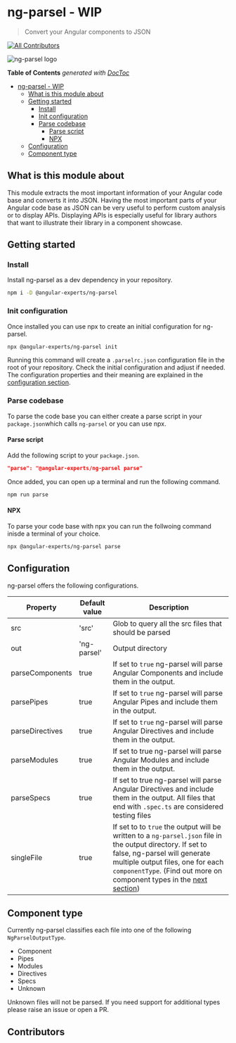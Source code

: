 # ng-parsel - WIP

> Convert your Angular components to JSON

<!-- ALL-CONTRIBUTORS-BADGE:START - Do not remove or modify this section -->

[![All Contributors](https://img.shields.io/badge/all_contributors-1-orange.svg?style=flat-square)](#contributors)

<!-- ALL-CONTRIBUTORS-BADGE:END -->

![ng-parsel logo](https://github.com/kreuzerk/ng-parsel/blob/main/docs/logo.svg)

<!-- START doctoc generated TOC please keep comment here to allow auto update -->
<!-- DON'T EDIT THIS SECTION, INSTEAD RE-RUN doctoc TO UPDATE -->

**Table of Contents** _generated with [DocToc](https://github.com/thlorenz/doctoc)_

- [ng-parsel - WIP](#ng-parsel---wip)
  - [What is this module about](#what-is-this-module-about)
  - [Getting started](#getting-started)
    - [Install](#install)
    - [Init configuration](#init-configuration)
    - [Parse codebase](#parse-codebase)
      - [Parse script](#parse-script)
      - [NPX](#npx)
  - [Configuration](#configuration)
  - [Component type](#component-type)

<!-- END doctoc generated TOC please keep comment here to allow auto update -->

## What is this module about

This module extracts the most important information of your Angular code base and converts it into JSON. Having the most important parts of your Angular code base as JSON can be very useful to perform custom analysis or to display APIs. Displaying APIs is especially useful for library authors that want to illustrate their library in a component showcase.

## Getting started

### Install

Install ng-parsel as a dev dependency in your repository.

```bash
npm i -D @angular-experts/ng-parsel
```

### Init configuration

Once installed you can use npx to create an initial configuration for ng-parsel.

```bash
npx @angular-experts/ng-parsel init
```

Running this command will create a `.parselrc.json` configuration file in the root of your repository. Check the initial configuration and adjust if needed. The configuration properties and their meaning are explained in the [configuration section](#configuration).

### Parse codebase

To parse the code base you can either create a parse script in your `package.json`which calls `ng-parsel` or you can use npx.

#### Parse script

Add the following script to your `package.json`.

```json
"parse": "@angular-experts/ng-parsel parse"
```

Once added, you can open up a terminal and run the following command.

```bash
npm run parse
```

#### NPX

To parse your code base with npx you can run the follwoing command inisde a terminal of your choice.

```bash
npx @angular-experts/ng-parsel parse
```

## Configuration

ng-parsel offers the following configurations.

| Property        | Default value | Description                                                                                                                                                                                                                                                                |
| --------------- | ------------- | -------------------------------------------------------------------------------------------------------------------------------------------------------------------------------------------------------------------------------------------------------------------------- |
| src             | 'src'         | Glob to query all the src files that should be parsed                                                                                                                                                                                                                      |
| out             | 'ng-parsel'   | Output directory                                                                                                                                                                                                                                                           |
| parseComponents | true          | If set to `true` ng-parsel will parse Angular Components and include them in the output.                                                                                                                                                                                   |
| parsePipes      | true          | If set to `true` ng-parsel will parse Angular Pipes and include them in the output.                                                                                                                                                                                        |
| parseDirectives | true          | If set to `true` ng-parsel will parse Angular Directives and include them in the output.                                                                                                                                                                                   |
| parseModules    | true          | If set to true ng-parsel will parse Angular Modules and include them in the output.                                                                                                                                                                                        |
| parseSpecs      | true          | If set to true ng-parsel will parse Angular Directives and include them in the output. All files that end with `.spec.ts` are considered testing files                                                                                                                     |
| singleFile      | true          | If set to to `true` the output will be written to a `ng-parsel.json` file in the output directory. If set to false, ng-parsel will generate multiple output files, one for each `componentType`. (Find out more on component types in the [next section](#component-type)) |

## Component type

Currently ng-parsel classifies each file into one of the following `NgParselOutputType`.

- Component
- Pipes
- Modules
- Directives
- Specs
- Unknown

Unknown files will not be parsed. If you need support for additional types please raise an issue or open a PR.

## Contributors

<!-- ALL-CONTRIBUTORS-LIST:START - Do not remove or modify this section -->
<!-- prettier-ignore-start -->
<!-- markdownlint-disable -->

<!-- markdownlint-restore -->
<!-- prettier-ignore-end -->

<!-- ALL-CONTRIBUTORS-LIST:END -->
